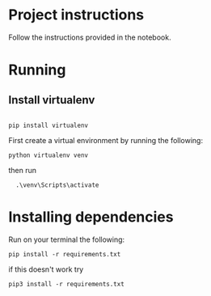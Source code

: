 # Project instructions

Follow the instructions provided in the notebook.

# Running

## Install virtualenv

```console

pip install virtualenv
```

First create a virtual environment by running the following:

```console
python virtualenv venv
```
then run

```console
  .\venv\Scripts\activate
```


# Installing dependencies

Run on your terminal the following:

``` console
pip install -r requirements.txt
```

if this doesn't work try

``` console
pip3 install -r requirements.txt
```
 
